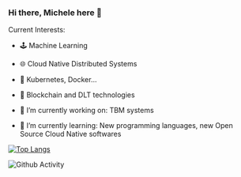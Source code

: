 ### Hi there, Michele here 👋

Current Interests:
- 🕹️ Machine Learning
- 🌐 Cloud Native Distributed Systems
- 🔌 Kubernetes, Docker...
- 🧩 Blockchain and DLT technologies

- 🔭 I’m currently working on: TBM systems
- 🌱 I’m currently learning: New programming languages, new Open Source Cloud Native softwares

[![Top Langs](https://github-readme-stats.vercel.app/api/top-langs/?username=mastrogiovanni&layout=compact&exclude_repo=corso_data_science,advent-of-code-2019,MiniFold,telaviv2,nb-tv-outlier,randomcutforest,iShop)](https://github.com/anuraghazra/github-readme-stats)

<img src="https://github-readme-stats.vercel.app/api?username=mastrogiovanni&show_icons=true" alt="Github Activity">
